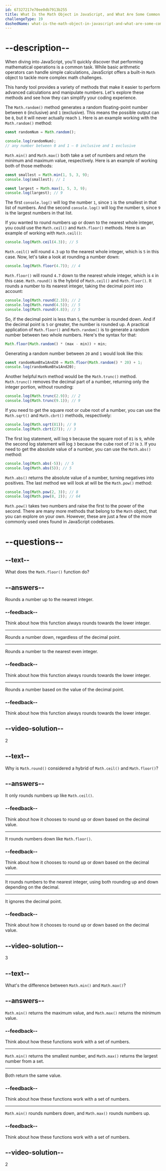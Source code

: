 ```yaml
---
id: 67327217e70ee0db7913b255
title: What Is the Math Object in JavaScript, and What Are Some Common Methods?
challengeType: 19
dashedName: what-is-the-math-object-in-javascript-and-what-are-some-common-methods
---
```


# --description--

When diving into JavaScript, you'll quickly discover that performing mathematical operations is a common task. While basic arithmetic operators can handle simple calculations, JavaScript offers a built-in `Math` object to tackle more complex math challenges.

This handy tool provides a variety of methods that make it easier to perform advanced calculations and manipulate numbers. Let's explore these methods and see how they can simplify your coding experience.

The `Math.random()` method generates a random floating-point number between `0` (inclusive) and `1` (exclusive). This means the possible output can be `0`, but it will never actually reach `1`. Here is an example working with the `Math.random()` method:

```js
const randomNum = Math.random();

console.log(randomNum); 
// any number between 0 and 1 – 0 inclusive and 1 exclusive
```

`Math.min()` and `Math.max()` both take a set of numbers and return the minimum and maximum value, respectively. Here is an example of working both of those methods:

```js
const smallest = Math.min(1, 5, 3, 9);
console.log(smallest); // 1

const largest = Math.max(1, 5, 3, 9);
console.log(largest); // 9
```

The first `console.log()` will log the number `1`, since `1` is the smallest in that list of numbers. And the second `console.log()` will log the number `9`, since `9` is the largest numbers in that list.

If you wanted to round numbers up or down to the nearest whole integer, you could use the `Math.ceil()` and `Math.floor()` methods.  Here is an example of working with `Math.ceil()`:

```js
console.log(Math.ceil(4.3)); // 5
```

`Math.ceil()` will round `4.3` up to the nearest whole integer, which is `5` in this case. Now, let's take a look at rounding a number down:

```js
console.log(Math.floor(4.7)); // 4
```

`Math.floor()` will round `4.7` down to the nearest whole integer, which is `4` in this case. `Math.round()` is the hybrid of `Math.ceil()` and `Math.floor()`. It rounds a number to its nearest integer, taking the decimal point into account:

```js
console.log(Math.round(2.3)); // 2
console.log(Math.round(4.5)); // 5
console.log(Math.round(4.8)); // 5
```

So, if the decimal point is less than `5`, the number is rounded down. And if the decimal point is `5` or greater, the number is rounded up. A practical application of `Math.floor()` and `Math.random()` is to generate a random number between two whole numbers. Here's the syntax for that:

```js
Math.floor(Math.random() * (max - min)) + min;
```

Generating a random number between `20` and `1` would look like this:

```js
const randomNumBtw1And20 = Math.floor(Math.random() * 20) + 1;
console.log(randomNumBtw1And20); 
```

Another helpful `Math` method would be the `Math.trunc()` method. `Math.trunc()` removes the decimal part of a number, returning only the integer portion, without rounding:

```js
console.log(Math.trunc(2.9)); // 2
console.log(Math.trunc(9.1)); // 9
```

If you need to get the square root or cube root of a number, you can use the `Math.sqrt()` and `Math.cbrt()` methods, respectively:

```js
console.log(Math.sqrt(81)); // 9
console.log(Math.cbrt(27)); // 3
```

The first log statement, will log `9` because the square root of `81` is `9`, while the second log statement will log `3` because the cube root of `27` is `3`. If you need to get the absolute value of a number, you can use the `Math.abs()` method:

```js
console.log(Math.abs(-5)); // 5
console.log(Math.abs(5)); // 5
```

`Math.abs()` returns the absolute value of a number, turning negatives into positives. The last method we will look at will be the `Math.pow()` method:

```js
console.log(Math.pow(2, 3)); // 8
console.log(Math.pow(8, 2)); // 64
```

`Math.pow()` takes two numbers and raise the first to the power of the second. There are many more methods that belong to the `Math` object, that you can explore on your own. However, these are just a few of the more commonly used ones found in JavaScript codebases.

# --questions--

## --text--

What does the `Math.floor()` function do?

## --answers--

Rounds a number up to the nearest integer.

### --feedback--

Think about how this function always rounds towards the lower integer.

---

Rounds a number down, regardless of the decimal point.

---

Rounds a number to the nearest even integer.

### --feedback--

Think about how this function always rounds towards the lower integer.

---

Rounds a number based on the value of the decimal point.

### --feedback--

Think about how this function always rounds towards the lower integer.

## --video-solution--

2

## --text--

Why is `Math.round()` considered a hybrid of `Math.ceil()` and `Math.floor()`?

## --answers--

It only rounds numbers up like `Math.ceil()`.

### --feedback--

Think about how it chooses to round up or down based on the decimal value.

---

It rounds numbers down like `Math.floor()`.

### --feedback--

Think about how it chooses to round up or down based on the decimal value.

---

It rounds numbers to the nearest integer, using both rounding up and down depending on the decimal.

---

It ignores the decimal point.

### --feedback--

Think about how it chooses to round up or down based on the decimal value.

## --video-solution--

3

## --text--

What's the difference between `Math.min()` and `Math.max()`?

## --answers--

`Math.min()` returns the maximum value, and `Math.max()` returns the minimum value.

### --feedback--

Think about how these functions work with a set of numbers.

---

`Math.min()` returns the smallest number, and `Math.max()` returns the largest number from a set.

---

Both return the same value.

### --feedback--

Think about how these functions work with a set of numbers.

---

`Math.min()` rounds numbers down, and `Math.max()` rounds numbers up.

### --feedback--

Think about how these functions work with a set of numbers.

## --video-solution--

2
